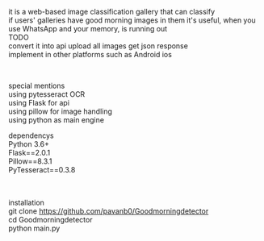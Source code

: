 it is a web-based image classification gallery that can classify </br>
if users' galleries have good morning images in them
it's useful, when you use WhatsApp and your memory, is running out </br>
TODO </br>
convert it into api upload all images get json response </br>
implement in other platforms such as Android ios 

</br>

special mentions </br>
using pytesseract OCR</br>
using Flask for api </br>
using pillow for image handling</br>
using python as main engine </br>




dependencys  <br/>
Python 3.6+<br/>
Flask==2.0.1<br/>
Pillow==8.3.1<br/>
PyTesseract==0.3.8<br/>

<br/><br/>
installation<br/>
git clone https://github.com/pavanb0/Goodmorningdetector<br/>
cd Goodmorningdetector<br/>
python main.py <br/>
